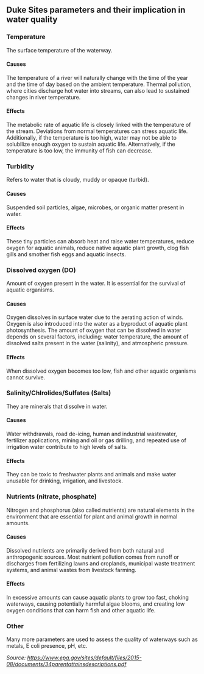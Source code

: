 ## Duke Sites parameters and their implication in water quality

### Temperature

The surface temperature of the waterway.

#### **Causes**

The temperature of a river will naturally change with the time of the
year and the time of day based on the ambient temperature. Thermal
pollution, where cities discharge hot water into streams, can also lead
to sustained changes in river temperature.

#### **Effects**

The metabolic rate of aquatic life is closely linked with the
temperature of the stream. Deviations from normal temperatures can
stress aquatic life. Additionally, if the temperature is too high, water
may not be able to solubilize enough oxygen to sustain aquatic life.
Alternatively, if the temperature is too low, the immunity of fish can
decrease.

### Turbidity

Refers to water that is cloudy, muddy or opaque (turbid).

#### **Causes**

Suspended soil particles, algae, microbes, or organic matter present in
water.

#### **Effects**

These tiny particles can absorb heat and raise water temperatures,
reduce oxygen for aquatic animals, reduce native aquatic plant growth,
clog fish gills and smother fish eggs and aquatic insects.

### Dissolved oxygen (DO)

Amount of oxygen present in the water. It is essential for the survival
of aquatic organisms.

#### **Causes**

Oxygen dissolves in surface water due to the aerating action of winds.
Oxygen is also introduced into the water as a byproduct of aquatic plant
photosynthesis. The amount of oxygen that can be dissolved in water
depends on several factors, including: water temperature, the amount of
dissolved salts present in the water (salinity), and atmospheric
pressure.

#### **Effects**

When dissolved oxygen becomes too low, fish and other aquatic organisms
cannot survive.

### Salinity/Chlrolides/Sulfates (Salts)

They are minerals that dissolve in water.

#### **Causes**

Water withdrawals, road de-icing, human and industrial wastewater,
fertilizer applications, mining and oil or gas drilling, and repeated
use of irrigation water contribute to high levels of salts.

#### **Effects**

They can be toxic to freshwater plants and animals and make water
unusable for drinking, irrigation, and livestock.

### Nutrients (nitrate, phosphate)

Nitrogen and phosphorus (also called nutrients) are natural elements in
the environment that are essential for plant and animal growth in normal
amounts.

#### **Causes**

Dissolved nutrients are primarily derived from both natural and
anthropogenic sources. Most nutrient pollution comes from runoff or
discharges from fertilizing lawns and croplands, municipal waste
treatment systems, and animal wastes from livestock farming.

#### **Effects**

In excessive amounts can cause aquatic plants to grow too fast, choking
waterways, causing potentially harmful algae blooms, and creating low
oxygen conditions that can harm fish and other aquatic life.

### Other

Many more parameters are used to assess the quality of waterways such as
metals, E coli presence, pH, etc.

*Source:
<https://www.epa.gov/sites/default/files/2015-08/documents/34parentattainsdescriptions.pdf>*

